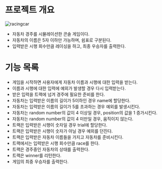 # 프로젝트 개요
![racingcar](https://user-images.githubusercontent.com/35681772/70409433-1ef15780-1a8f-11ea-97c5-ffa856ef5ab0.gif)
 - 자동차 경주를 시뮬레이션한 콘솔 게임이다.
 - 자동차의 이름은 5자 이하만 가능하며, 쉼표로 구분된다.
 - 입력받은 시행 회수만큼 레이싱을 하고, 최종 우승자를 출력한다.

# 기능 목록
 - 게임을 시작하면 사용자에게 자동차 이름과 시행에 대한 입력을 받는다.
 - 이름과 시행에 대한 입력에 예외가 발생할 경우 다시 입력받는다.
 - 받은 입력을 트랙에 넘겨 경주에 필요한 준비를 한다.
 - 자동차는 입력받은 이름의 길이가 5이하인 경우 name에 할당한다.
 - 자동차는 입력받은 이름의 길이가 5를 초과하는 경우 예외를 발생시킨다.
 - 자동차는 random number의 값이 4 이상일 경우, position의 값을 1 증가시킨다.
 - 자동차는 random number의 값이 4 미만일 경우, 움직이지 않는다.
 - 트랙은 입력받은 시행이 숫자일 경우 trial에 할당한다.
 - 트랙은 입력받은 시행이 숫자가 아닐 경우 예외를 던진다.
 - 트랙은 입력받은 자동차 이름들을 가지고 자동차를 준비시킨다.
 - 트랙에서는 입력받은 시행 회수만큼 race를 한다.
 - 트랙은 경주중인 자동차의 상태를 출력한다.
 - 트랙은 winner를 리턴한다.
 - 게임의 최중 우승자를 출력한다.